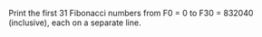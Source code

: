 Print the first 31 Fibonacci numbers from F0 = 0 to F30 = 832040 (inclusive), each on a separate line.